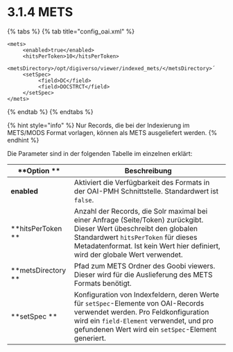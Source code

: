 # 3.1.4 METS

{% tabs %}
{% tab title="config_oai.xml" %}
```markup
<mets>
     <enabled>true</enabled>
     <hitsPerToken>10</hitsPerToken>
     <metsDirectory>/opt/digiverso/viewer/indexed_mets/</metsDirectory>´
     <setSpec>
          <field>DC</field>
          <field>DOCSTRCT</field>
     </setSpec>
</mets>
```
{% endtab %}
{% endtabs %}

{% hint style="info" %}
Nur Records, die bei der Indexierung im METS/MODS Format vorlagen, können als METS ausgeliefert werden.
{% endhint %}

Die Parameter sind in der folgenden Tabelle im einzelnen erklärt:

| **Option **        | Beschreibung                                                                                                                                                                                                                                 |
| ------------------ | -------------------------------------------------------------------------------------------------------------------------------------------------------------------------------------------------------------------------------------------- |
| **enabled**        | Aktiviert die Verfügbarkeit des Formats in der OAI-PMH Schnittstelle. Standardwert ist `false`.                                                                                                                                              |
| **hitsPerToken **  | Anzahl der Records, die Solr maximal bei einer Anfrage (Seite/Token) zurückgibt. Dieser Wert übeschreibt den globalen Standardwert `hitsPerToken` für dieses Metadatenformat. Ist kein Wert hier definiert, wird der globale Wert verwendet. |
| **metsDirectory ** | Pfad zum METS Ordner des Goobi viewers. Dieser wird für die Auslieferung des METS Formats benötigt.                                                                                                                                          |
| **setSpec **       | Konfiguration von Indexfeldern, deren Werte für `setSpec`-Elemente von OAI-Records verwendet werden. Pro Feldkonfiguration wird ein `field-Element` verwendet, und pro gefundenen Wert wird ein `setSpec`-Element generiert.                 |
